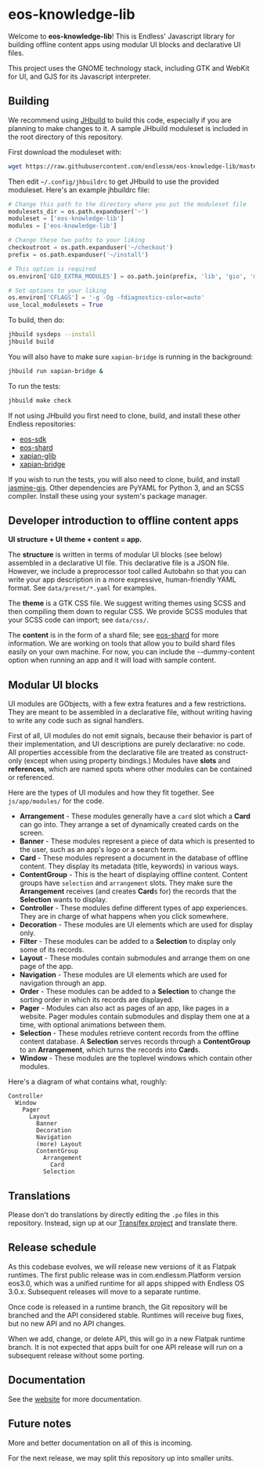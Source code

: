 eos-knowledge-lib
=================

Welcome to **eos-knowledge-lib**!
This is Endless' Javascript library for building offline content apps using modular UI blocks and declarative UI files.

This project uses the GNOME technology stack, including GTK and WebKit for UI, and GJS for its Javascript interpreter.

Building
--------
We recommend using [JHbuild] to build this code, especially if you are planning to make changes to it.
A sample JHbuild moduleset is included in the root directory of this repository.

First download the moduleset with:
```sh
wget https://raw.githubusercontent.com/endlessm/eos-knowledge-lib/master/eos-knowledge-lib.modules
```

Then edit `~/.config/jhbuildrc` to get JHbuild to use the provided moduleset.
Here's an example jhbuildrc file:
```python
# Change this path to the directory where you put the moduleset file
modulesets_dir = os.path.expanduser('~')
moduleset = ['eos-knowledge-lib']
modules = ['eos-knowledge-lib']

# Change these two paths to your liking
checkoutroot = os.path.expanduser('~/checkout')
prefix = os.path.expanduser('~/install')

# This option is required
os.environ['GIO_EXTRA_MODULES'] = os.path.join(prefix, 'lib', 'gio', 'modules')

# Set options to your liking
os.environ['CFLAGS'] = '-g -Og -fdiagnostics-color=auto'
use_local_modulesets = True
```

To build, then do:
```sh
jhbuild sysdeps --install
jhbuild build
```

You will also have to make sure `xapian-bridge` is running in the background:
```sh
jhbuild run xapian-bridge &
```

To run the tests:
```sh
jhbuild make check
```

If not using JHbuild you first need to clone, build, and install these other Endless repositories:

 - [eos-sdk]
 - [eos-shard]
 - [xapian-glib]
 - [xapian-bridge]

If you wish to run the tests, you will also need to clone, build, and install [jasmine-gjs].
Other dependencies are PyYAML for Python 3, and an SCSS compiler.
Install these using your system's package manager.

Developer introduction to offline content apps
----------------------------------------------
**UI structure + UI theme + content = app.**

The **structure** is written in terms of modular UI blocks (see below) assembled in a declarative UI file.
This declarative file is a JSON file.
However, we include a preprocessor tool called Autobahn so that you can write your app description in a more expressive, human-friendly YAML format.
See `data/preset/*.yaml` for examples.

The **theme** is a GTK CSS file.
We suggest writing themes using SCSS and then compiling them down to regular CSS.
We provide SCSS modules that your SCSS code can import; see `data/css/`.

The **content** is in the form of a shard file; see [eos-shard] for more information.
We are working on tools that allow you to build shard files easily on your own machine.
For now, you can include the --dummy-content option when running an app and it will load with sample content.

Modular UI blocks
-----------------
UI modules are GObjects, with a few extra features and a few restrictions.
They are meant to be assembled in a declarative file, without writing having to write any code such as signal handlers.

First of all, UI modules do not emit signals, because their behavior is part of their implementation, and UI descriptions are purely declarative: no code.
All properties accessible from the declarative file are treated as construct-only (except when using property bindings.)
Modules have **slots** and **references**, which are named spots where other modules can be contained or referenced.

Here are the types of UI modules and how they fit together.
See `js/app/modules/` for the code.

- **Arrangement** - These modules generally have a `card` slot which a **Card** can go into.
  They arrange a set of dynamically created cards on the screen.
- **Banner** - These modules represent a piece of data which is presented to the user, such as an app's logo or a search term.
- **Card** - These modules represent a document in the database of offline content.
  They display its metadata (title, keywords) in various ways.
- **ContentGroup** - This is the heart of displaying offline content.
  Content groups have `selection` and `arrangement` slots.
  They make sure the **Arrangement** receives (and creates **Card**s for) the records that the **Selection** wants to display.
- **Controller** - These modules define different types of app experiences.
  They are in charge of what happens when you click somewhere.
- **Decoration** - These modules are UI elements which are used for display only.
- **Filter** - These modules can be added to a **Selection** to display only some of its records.
- **Layout** - These modules contain submodules and arrange them on one page of the app.
- **Navigation** - These modules are UI elements which are used for navigation through an app.
- **Order** - These modules can be added to a **Selection** to change the sorting order in which its records are displayed.
- **Pager** - Modules can also act as pages of an app, like pages in a website.
  Pager modules contain submodules and display them one at a time, with optional animations between them.
- **Selection** - These modules retrieve content records from the offline content database.
  A **Selection** serves records through a **ContentGroup** to an **Arrangement**, which turns the records into **Card**s.
- **Window** - These modules are the toplevel windows which contain other modules.

Here's a diagram of what contains what, roughly:
```
Controller
  Window
    Pager
      Layout
        Banner
        Decoration
        Navigation
        (more) Layout
        ContentGroup
          Arrangement
            Card
          Selection
```

Translations
------------
Please don't do translations by directly editing the `.po` files in this repository.
Instead, sign up at our [Transifex project][transifex] and translate there.

Release schedule
----------------
As this codebase evolves, we will release new versions of it as Flatpak runtimes.
The first public release was in com.endlessm.Platform version eos3.0, which was a unified runtime for all apps shipped with Endless OS 3.0.x.
Subsequent releases will move to a separate runtime.

Once code is released in a runtime branch, the Git repository will be branched and the API considered stable.
Runtimes will receive bug fixes, but no new API and no API changes.

When we add, change, or delete API, this will go in a new Flatpak runtime branch.
It is not expected that apps built for one API release will run on a subsequent release without some porting.

Documentation
-------------
See the [website] for more documentation.

Future notes
------------
More and better documentation on all of this is incoming.

For the next release, we may split this repository up into smaller units.

[JHbuild]: https://developer.gnome.org/jhbuild/stable/
[eos-sdk]: https://github.com/endlessm/eos-sdk
[eos-shard]: https://github.com/endlessm/eos-shard
[xapian-glib]: https://github.com/endlessm/xapian-glib
[xapian-bridge]: https://github.com/endlessm/xapian-bridge
[jasmine-gjs]: https://github.com/ptomato/jasmine-gjs
[transifex]: https://www.transifex.com/endless-mobile-inc/eos-knowledge-lib/
[website]: http://endlessm.github.io/eos-knowledge-lib/
